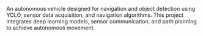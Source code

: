 An autonomous vehicle designed for navigation and object detection using YOLO, sensor data acquisition, and navigation algorithms. This project integrates deep learning models, sensor communication, and path planning to achieve autonomous movement.
